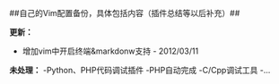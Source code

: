 ##自己的Vim配置备份，具体包括内容（插件总结等以后补充）##

**更新：**
  - 增加vim中开启终端&markdonw支持 - 2012/03/11

**未处理：**
  -Python、PHP代码调试插件
  -PHP自动完成
  -C/Cpp调试工具
  -...

